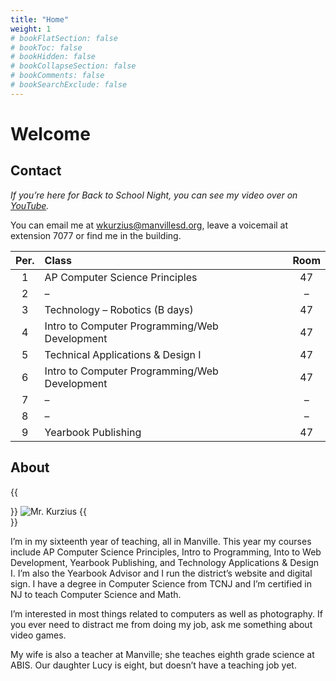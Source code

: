 ```yaml
---
title: "Home"
weight: 1
# bookFlatSection: false
# bookToc: false
# bookHidden: false
# bookCollapseSection: false
# bookComments: false
# bookSearchExclude: false
---
```


# Welcome

## Contact

_If you’re here for Back to School Night, you can see my video over on [YouTube](https://youtu.be/hNCkOEBZuxI)._

You can email me at wkurzius@manvillesd.org, leave a voicemail at extension 7077 or find me in the building.

| Per. |                     Class                     | Room |
|:----:|:----------------------------------------------|:----:|
| 1    | AP Computer Science Principles                | 47    |
| 2    | –                                             | –     |
| 3    | Technology – Robotics (B days)                | 47    |
| 4    | Intro to Computer Programming/Web Development | 47    |
| 5    | Technical Applications & Design I             | 47    |
| 6    | Intro to Computer Programming/Web Development | 47    |
| 7    | –                                             | –     |
| 8    | –                                             | –     |
| 9    | Yearbook Publishing                           | 47    |

## About

{{<div avatar>}}
![Mr. Kurzius](images/avatar.jpg)
{{</div>}}

I’m in my sixteenth year of teaching, all in Manville. This year my courses include AP Computer Science Principles, Intro to Programming, Into to Web Development, Yearbook Publishing, and Technology Applications & Design I. I’m also the Yearbook Advisor and I run the district’s website and digital sign. I have a degree in Computer Science from TCNJ and I’m certified in NJ to teach Computer Science and Math.

I’m interested in most things related to computers as well as photography. If you ever need to distract me from doing my job, ask me something about video games.

My wife is also a teacher at Manville; she teaches eighth grade science at ABIS. Our daughter Lucy is eight, but doesn’t have a teaching job yet.
